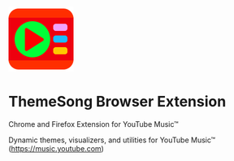 ![ThemeSong icon](/assets/icon-128.png)

# ThemeSong Browser Extension

Chrome and Firefox Extension for YouTube Music™

Dynamic themes, visualizers, and utilities for YouTube Music™ (https://music.youtube.com)
